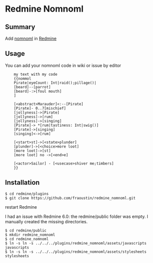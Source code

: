 # Redmine Nomnoml

## Summary

Add [nomnoml](http://www.nomnoml.com/) in [Redmine](http://www.redmine.org/)  

## Usage

You can add your nomnoml code in wiki or issue by editor

```
    my text with my code
    {{nommol
    Pirate|eyeCount: Int|raid();pillage()|
    [beard]--[parrot]
    [beard]-:>[foul mouth]
    ]

    [<abstract>Marauder]<:--[Pirate]
    [Pirate]- 0..7[mischief]
    [jollyness]->[Pirate]
    [jollyness]->[rum]
    [jollyness]->[singing]
    [Pirate]-> *[rum|tastiness: Int|swig()]
    [Pirate]->[singing]
    [singing]<->[rum]

    [<start>st]->[<state>plunder]
    [plunder]->[<choice>more loot]
    [more loot]->[st]
    [more loot] no ->[<end>e]

    [<actor>Sailor] - [<usecase>shiver me;timbers]
    }}
```

## Installation
```
$ cd redmine/plugins
$ git clone https://github.com/fraoustin/redmine_nomnoml.git
```

restart Redmine

I had an issue with Redmine 6.0: the redmine/public folder was empty. I manually created the missing directories.

```
$ cd redmine/public
$ mkdir redmine_nomnoml
$ cd redmine_nomnoml
$ ln -s ln -s ../../../plugins/redmine_nomnoml/assets/javascripts javascripts
$ ln -s ln -s ../../../plugins/redmine_nomnoml/assets/stylesheets stylesheets
```
